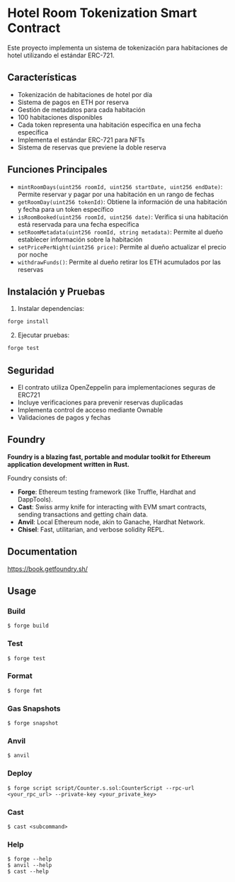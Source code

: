 # Hotel Room Tokenization Smart Contract

Este proyecto implementa un sistema de tokenización para habitaciones de hotel utilizando el estándar ERC-721.

## Características

- Tokenización de habitaciones de hotel por día
- Sistema de pagos en ETH por reserva
- Gestión de metadatos para cada habitación
- 100 habitaciones disponibles
- Cada token representa una habitación específica en una fecha específica
- Implementa el estándar ERC-721 para NFTs
- Sistema de reservas que previene la doble reserva

## Funciones Principales

- `mintRoomDays(uint256 roomId, uint256 startDate, uint256 endDate)`: Permite reservar y pagar por una habitación en un rango de fechas
- `getRoomDay(uint256 tokenId)`: Obtiene la información de una habitación y fecha para un token específico
- `isRoomBooked(uint256 roomId, uint256 date)`: Verifica si una habitación está reservada para una fecha específica
- `setRoomMetadata(uint256 roomId, string metadata)`: Permite al dueño establecer información sobre la habitación
- `setPricePerNight(uint256 price)`: Permite al dueño actualizar el precio por noche
- `withdrawFunds()`: Permite al dueño retirar los ETH acumulados por las reservas

## Instalación y Pruebas

1. Instalar dependencias:
```bash
forge install
```

2. Ejecutar pruebas:
```bash
forge test
```

## Seguridad

- El contrato utiliza OpenZeppelin para implementaciones seguras de ERC721
- Incluye verificaciones para prevenir reservas duplicadas
- Implementa control de acceso mediante Ownable
- Validaciones de pagos y fechas

## Foundry

**Foundry is a blazing fast, portable and modular toolkit for Ethereum application development written in Rust.**

Foundry consists of:

-   **Forge**: Ethereum testing framework (like Truffle, Hardhat and DappTools).
-   **Cast**: Swiss army knife for interacting with EVM smart contracts, sending transactions and getting chain data.
-   **Anvil**: Local Ethereum node, akin to Ganache, Hardhat Network.
-   **Chisel**: Fast, utilitarian, and verbose solidity REPL.

## Documentation

https://book.getfoundry.sh/

## Usage

### Build

```shell
$ forge build
```

### Test

```shell
$ forge test
```

### Format

```shell
$ forge fmt
```

### Gas Snapshots

```shell
$ forge snapshot
```

### Anvil

```shell
$ anvil
```

### Deploy

```shell
$ forge script script/Counter.s.sol:CounterScript --rpc-url <your_rpc_url> --private-key <your_private_key>
```

### Cast

```shell
$ cast <subcommand>
```

### Help

```shell
$ forge --help
$ anvil --help
$ cast --help
```
